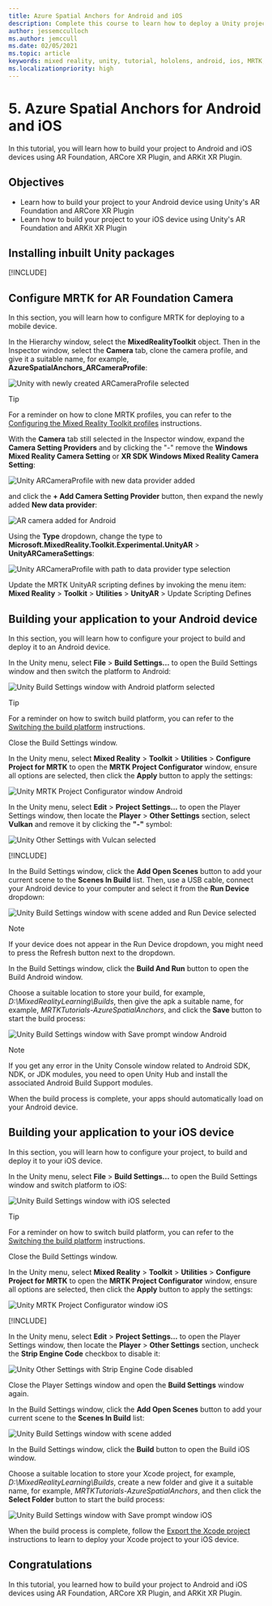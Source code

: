 ```yaml
---
title: Azure Spatial Anchors for Android and iOS
description: Complete this course to learn how to deploy a Unity project with Mixed Reality Toolkit (MRTK) and Azure Spatial Anchors to Android and iOS.
author: jessemcculloch
ms.author: jemccull
ms.date: 02/05/2021
ms.topic: article
keywords: mixed reality, unity, tutorial, hololens, android, ios, MRTK, mixed reality toolkit, UWP, Azure spatial anchors, AR Foundation, ARCore, ARKit
ms.localizationpriority: high
---
```


# 5. Azure Spatial Anchors for Android and iOS

In this tutorial, you will learn how to build your project to Android and iOS devices using AR Foundation, ARCore XR Plugin, and ARKit XR Plugin.

## Objectives

* Learn how to build your project to your Android device using Unity's AR Foundation and ARCore XR Plugin
* Learn how to build your project to your iOS device using Unity's AR Foundation and ARKit XR Plugin

## Installing inbuilt Unity packages

[!INCLUDE[](includes/installing-inbuilt-unity-packages-for-asa-android-and-ios)]

## Configure MRTK for AR Foundation Camera

In this section, you will learn how to configure MRTK for deploying to a mobile device.

In the Hierarchy window, select the **MixedRealityToolkit** object. Then in the Inspector window, select the **Camera** tab, clone the camera profile, and give it a suitable name, for example, **AzureSpatialAnchors_ARCameraProfile**:

![Unity with newly created ARCameraProfile selected](images/mr-learning-asa/asa-05-section2-step1-1.png)

> [!TIP]
> For a reminder on how to clone MRTK profiles, you can refer to the [Configuring the Mixed Reality Toolkit profiles](mr-learning-base-03.md) instructions.

With the **Camera** tab still selected in the Inspector window, expand the **Camera Setting Providers** and by clicking the "-" remove the **Windows Mixed Reality Camera Setting** or **XR SDK Windows Mixed Reality Camera Setting**:

![Unity ARCameraProfile with new data provider added ](images/mr-learning-asa/asa-05-section2-step1-2.png)

and click the **+ Add Camera Setting Provider** button, then expand the newly added **New data provider**:

![AR camera added for Android](images/mr-learning-asa/asa-05-section2-step1-3.png)

Using the **Type** dropdown, change the type to **Microsoft.MixedReality.Toolkit.Experimental.UnityAR** > **UnityARCameraSettings**:

![Unity ARCameraProfile with path to data provider type selection](images/mr-learning-asa/asa-05-section2-step1-4.png)

Update the MRTK UnityAR scripting defines by invoking the menu item: **Mixed Reality** > **Toolkit** > **Utilities** > **UnityAR** > Update Scripting Defines

## Building your application to your Android device

In this section, you will learn how to configure your project to build and deploy it to an Android device.

In the Unity menu, select **File** > **Build Settings...** to open the Build Settings window and then switch the platform to Android:

![Unity Build Settings window with Android platform selected](images/mr-learning-asa/asa-05-section3-step1-1.png)

> [!TIP]
> For a reminder on how to switch build platform, you can refer to the [Switching the build platform](mr-learning-base-02.md#switching-the-build-platform) instructions.

Close the Build Settings window.

In the Unity menu, select **Mixed Reality** > **Toolkit** > **Utilities** > **Configure Project for MRTK** to open the **MRTK Project Configurator** window, ensure all options are selected, then click the **Apply** button to apply the settings:

![Unity MRTK Project Configurator window Android](images/mr-learning-asa/asa-05-section3-step1-2.png)

In the Unity menu, select **Edit** > **Project Settings...** to open the Player Settings window, then locate the **Player** >  **Other Settings** section, select **Vulkan** and remove it by clicking the **"-"** symbol:

![Unity Other Settings with Vulcan selected](images/mr-learning-asa/asa-05-section3-step1-3.png)

[!INCLUDE[](includes/project-setting-for-asa-android)]

In the Build Settings window, click the **Add Open Scenes** button to add your current scene to the **Scenes In Build** list. Then, use a USB cable, connect your Android device to your computer and select it from the **Run Device** dropdown:

![Unity Build Settings window with scene added and Run Device selected](images/mr-learning-asa/asa-05-section3-step1-4.png)

>[!NOTE]
> If your device does not appear in the Run Device dropdown, you might need to press the Refresh button next to the dropdown.

In the Build Settings window, click the **Build And Run** button to open the Build Android window.

Choose a suitable location to store your build, for example, _D:\MixedRealityLearning\Builds_, then give the apk a suitable name, for example, _MRTKTutorials-AzureSpatialAnchors_, and click the **Save** button to start the build process:

![Unity Build Settings window with Save prompt window Android](images/mr-learning-asa/asa-05-section3-step1-5.png)

> [!NOTE]
> If you get any error in the Unity Console window related to Android SDK, NDK, or JDK modules, you need to open Unity Hub and install the associated Android Build Support modules.

When the build process is complete, your apps should automatically load on your Android device.

## Building your application to your iOS device

In this section, you will learn how to configure your project, to build and deploy it to your iOS device.

In the Unity menu, select **File** > **Build Settings...** to open the Build Settings window and switch platform to iOS:

![Unity Build Settings window with iOS selected](images/mr-learning-asa/asa-05-section4-step1-1.png)

> [!TIP]
> For a reminder on how to switch build platform, you can refer to the [Switching the build platform](mr-learning-base-02.md#switching-the-build-platform) instructions.

Close the Build Settings window.

In the Unity menu, select **Mixed Reality** > **Toolkit** > **Utilities** > **Configure Project for MRTK** to open the **MRTK Project Configurator** window, ensure all options are selected, then click the **Apply** button to apply the settings:

![Unity MRTK Project Configurator window iOS](images/mr-learning-asa/asa-05-section4-step1-2.png)

[!INCLUDE[](includes/project-setting-for-asa-ios)]

In the Unity menu, select **Edit** > **Project Settings...** to open the Player Settings window, then locate the **Player** >  **Other Settings** section, uncheck the **Strip Engine Code** checkbox to disable it:

![Unity Other Settings with Strip Engine Code disabled](images/mr-learning-asa/asa-05-section4-step1-3.png)

Close the Player Settings window and open the **Build Settings** window again.

In the Build Settings window, click the **Add Open Scenes** button to add your current scene to the **Scenes In Build** list:

![Unity Build Settings window with scene added](images/mr-learning-asa/asa-05-section4-step1-4.png)

In the Build Settings window, click the **Build** button to open the Build iOS window.

Choose a suitable location to store your Xcode project, for example, _D:\MixedRealityLearning\Builds_, create a new folder and give it a suitable name, for example, _MRTKTutorials-AzureSpatialAnchors_, and then click the **Select Folder** button to start the build process:

![Unity Build Settings window with Save prompt window iOS](images/mr-learning-asa/asa-05-section4-step1-5.png)

When the build process is complete, follow the [Export the Xcode project](/azure/spatial-anchors/quickstarts/get-started-unity-ios#export-the-xcode-project) instructions to learn to deploy your Xcode project to your iOS device.

## Congratulations

In this tutorial, you learned how to build your project to Android and iOS devices using AR Foundation, ARCore XR Plugin, and ARKit XR Plugin.